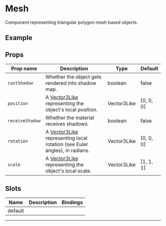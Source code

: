# Mesh

  <script setup>
  import Mesh from '../../examples/Mesh.vue'
  </script>

Component representing triangular polygon mesh based objects.

## Example

  <ClientOnly>
    <Mesh />
  </ClientOnly>


## Props

| Prop name     | Description                                                                                     | Type        | Default            |
| ------------- | ----------------------------------------------------------------------------------------------- | ----------- | ------------------ |
|` castShadow    `| Whether the object gets rendered into shadow map.                                               | boolean     | false              |
|` position      `| A [Vector3Like](/types#vector3like) representing the object's local position.                   | Vector3Like | [0, 0, 0] |
|` receiveShadow `| Whether the material receives shadows.                                                          | boolean     | false              |
|` rotation      `| A [Vector3Like](/types#vector3like) representing local rotation (see Euler angles), in radians. | Vector3Like | [0, 0, 0] |
|` scale         `| A [Vector3Like](/types#vector3like) representing the object's local scale.                      | Vector3Like | [1, 1, 1] |

## Slots

| Name    | Description | Bindings |
| ------- | ----------- | -------- |
| default |             |          |

---

